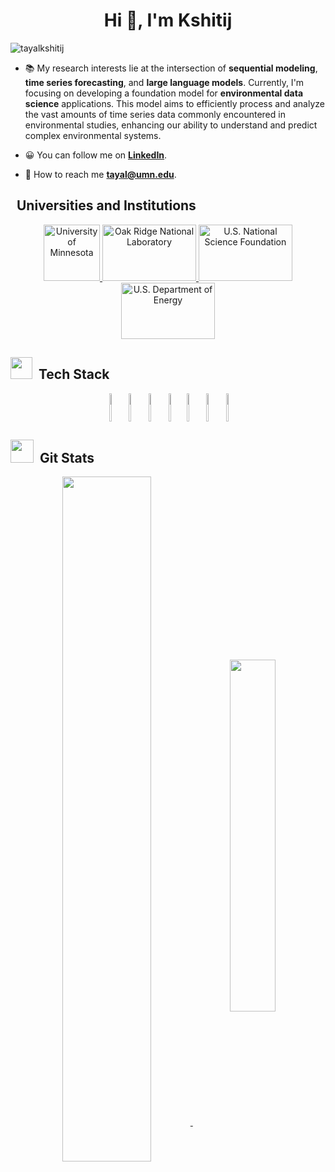 <h1 align="center">Hi 👋, I'm Kshitij</h1>

<p align="left"> <img src="https://komarev.com/ghpvc/?username=ddz16&label=Profile%20views&color=0e75b6&style=flat" alt="tayalkshitij" /> </p>

- 📚 My research interests lie at the intersection of **sequential modeling**, **time series forecasting**, and **large language models**. Currently, I'm focusing on developing a foundation model for **environmental data science** applications. This model aims to efficiently process and analyze the vast amounts of time series data commonly encountered in environmental studies, enhancing our ability to understand and predict complex environmental systems.

- 😀 You can follow me on [**LinkedIn**](https://www.linkedin.com/in/kshitij-t-a5789545/).

- 📧 How to reach me **tayal@umn.edu**.


<h2>&nbsp Universities and Institutions</h2>

<div align="center">
<p> 
   <a href="https://www.umn.edu/" target="_blank" rel="noreferrer"> <img src="https://cdn.worldvectorlogo.com/logos/university-of-minnesota.svg" alt="University of Minnesota" width="90" height="90"/> </a>
    <a href="https://www.ornl.gov/" target="_blank" rel="noreferrer"> <img src="https://www.fws.gov/sites/default/files/styles/large/public/2020-08/2000px-Oak_Ridge_National_Laboratory_logo.svg_.png?itok=oSc9s3zI" alt="Oak Ridge National Laboratory" width="150" height="90"/> </a>
   <a href="https://www.nsf.gov/" target="_blank" rel="noreferrer"> <img src="https://niyogilab.berkeley.edu/wp-content/uploads/2022/09/doe-logo.webp" alt="U.S. National Science Foundation" width="150" height="90"/> </a>
   <a href="https://www.energy.gov/" target="_blank" rel="noreferrer"> <img src="https://niyogilab.berkeley.edu/wp-content/uploads/2022/09/doe-logo.webp" alt="U.S. Department of Energy" width="150" height="90"/> </a>
</p>
</div>

<h2><img src = "https://media2.giphy.com/media/QssGEmpkyEOhBCb7e1/giphy.gif?cid=ecf05e47a0n3gi1bfqntqmob8g9aid1oyj2wr3ds3mg700bl&rid=giphy.gif" width ="35">&nbsp Tech Stack</h2>

<div align="center">
  <img align="center"  height="45" width="6%" src="https://cdn.jsdelivr.net/gh/devicons/devicon/icons/python/python-original.svg">
  <img align="center"  height="45" width="5%" src="https://cdn.jsdelivr.net/gh/devicons/devicon/icons/cplusplus/cplusplus-original.svg">
  <img align="center"  height="45" width="6%" src="https://cdn.jsdelivr.net/gh/devicons/devicon/icons/c/c-original.svg">
  <img align="center"  height="45" width="5%" src="https://cdn.jsdelivr.net/gh/devicons/devicon/icons/matlab/matlab-original.svg">
  <img align="center"  height="45" width="5%" src="https://cdn.jsdelivr.net/gh/devicons/devicon/icons/pytorch/pytorch-original.svg">
  <img align="center"  height="45" width="6%" src="https://cdn.jsdelivr.net/gh/devicons/devicon/icons/tensorflow/tensorflow-original.svg">
  <img align="center"  height="45" width="5%" src="https://cdn.jsdelivr.net/gh/devicons/devicon/icons/git/git-original.svg">
</div>

<!--
## &#128202; Git Stats
-->

<h2 ><img src ="https://camo.githubusercontent.com/f11b92476ee793cfe97f20e0564ab552bd9bd670179d7b6772c59bb4d3218ca6/68747470733a2f2f692e70696e696d672e636f6d2f6f726967696e616c732f36352f63342f66342f36356334663435323537316265313236316539633632336637646134383861632e676966" width ="37">&nbsp Git Stats</h1>
<div align="center">
<a  href="https://github-readme-stats.vercel.app/api?username=tayalkshitij&theme=vue&show_icons=true&bg_color=0d1117&text_color=ccc&include_all_commits=true&border_radius=15&hide_border=true&count_private=true">
  <img align="center" width="53%" src="https://github-readme-stats.vercel.app/api?username=tayalkshitij&theme=vue&show_icons=true&bg_color=0d1117&text_color=ccc&include_all_commits=true&border_radius=15&hide_border=true&count_private=true"/>
</a>


<a href="https://github-readme-stats.vercel.app/api/top-langs/?username=tayalkshitij&layout=compact&theme=vue&show_icons=true&bg_color=0d1117&text_color=ccc&include_all_commits=true&border_radius=15&hide_border=true&langs_count=8&hide=HTML,CSS,Batchfile&exclude_repo=Learning-Resource&count_private=true">
  <img align="center" width="38%" src="https://github-readme-stats.vercel.app/api/top-langs/?username=tayalkshitij&layout=compact&theme=vue&show_icons=true&bg_color=0d1117&text_color=ccc&include_all_commits=true&border_radius=15&hide_border=true&langs_count=8&hide=HTML,CSS,Batchfile&exclude_repo=Learning-Resource&count_private=true" />
</a>
</div>




